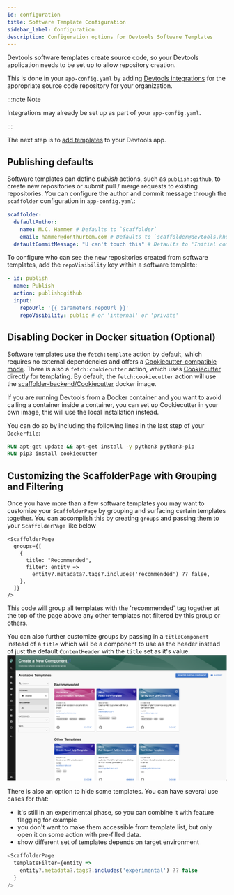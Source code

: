 ```yaml
---
id: configuration
title: Software Template Configuration
sidebar_label: Configuration
description: Configuration options for Devtools Software Templates
---
```


Devtools software templates create source code, so your Devtools application
needs to be set up to allow repository creation.

This is done in your `app-config.yaml` by adding
[Devtools integrations](https://devtools.khulnasoft.com/docs/integrations/) for the
appropriate source code repository for your organization.

:::note Note

Integrations may already be set up as part of your `app-config.yaml`.

:::

The next step is to [add templates](http://devtools.khulnasoft.com/docs/features/software-templates/adding-templates)
to your Devtools app.

## Publishing defaults

Software templates can define _publish_ actions, such as `publish:github`, to
create new repositories or submit pull / merge requests to existing
repositories. You can configure the author and commit message through the
`scaffolder` configuration in `app-config.yaml`:

```yaml
scaffolder:
  defaultAuthor:
    name: M.C. Hammer # Defaults to `Scaffolder`
    email: hammer@donthurtem.com # Defaults to `scaffolder@devtools.khulnasoft.com`
  defaultCommitMessage: "U can't touch this" # Defaults to 'Initial commit'
```

To configure who can see the new repositories created from software templates,
add the `repoVisibility` key within a software template:

```yaml
- id: publish
  name: Publish
  action: publish:github
  input:
    repoUrl: '{{ parameters.repoUrl }}'
    repoVisibility: public # or 'internal' or 'private'
```

## Disabling Docker in Docker situation (Optional)

Software templates use the `fetch:template` action by default, which requires no
external dependencies and offers a
[Cookiecutter-compatible mode](https://devtools.khulnasoft.com/docs/features/software-templates/builtin-actions#using-cookiecuttercompat-mode).
There is also a `fetch:cookiecutter` action, which uses
[Cookiecutter](https://github.com/cookiecutter/cookiecutter) directly for
templating. By default, the `fetch:cookiecutter` action will use the
[scaffolder-backend/Cookiecutter](https://github.com/khulnasoft/devtools/blob/master/plugins/scaffolder-backend/scripts/Cookiecutter.dockerfile)
docker image.

If you are running Devtools from a Docker container and you want to avoid
calling a container inside a container, you can set up Cookiecutter in your own
image, this will use the local installation instead.

You can do so by including the following lines in the last step of your
`Dockerfile`:

```Dockerfile
RUN apt-get update && apt-get install -y python3 python3-pip
RUN pip3 install cookiecutter
```

## Customizing the ScaffolderPage with Grouping and Filtering

Once you have more than a few software templates you may want to customize your
`ScaffolderPage` by grouping and surfacing certain templates together. You can
accomplish this by creating `groups` and passing them to your `ScaffolderPage`
like below

```
<ScaffolderPage
  groups={[
    {
      title: "Recommended",
      filter: entity =>
        entity?.metadata?.tags?.includes('recommended') ?? false,
    },
  ]}
/>
```

This code will group all templates with the 'recommended' tag together at the
top of the page above any other templates not filtered by this group or others.

You can also further customize groups by passing in a `titleComponent` instead
of a `title` which will be a component to use as the header instead of just the
default `ContentHeader` with the `title` set as it's value.
![Grouped Templates](../../assets/software-templates/grouped-templates.png)

There is also an option to hide some templates.
You can have several use cases for that:

- it's still in an experimental phase, so you can combine it with feature flagging for example
- you don't want to make them accessible from template list, but only open it on some action with pre-filled data.
- show different set of templates depends on target environment

```typescript jsx
<ScaffolderPage
  templateFilter={entity =>
    entity?.metadata?.tags?.includes('experimental') ?? false
  }
/>
```
